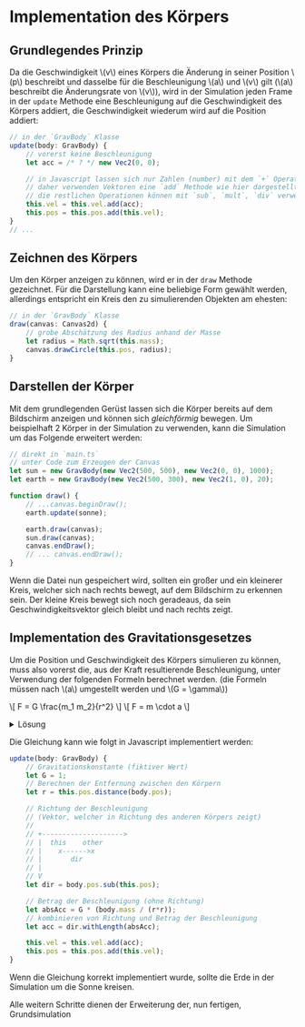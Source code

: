 # Implementation des Körpers

## Grundlegendes Prinzip
Da die Geschwindigkeit \\(v\\) eines Körpers die Änderung in seiner Position \\(p\\) beschreibt
und dasselbe für die Beschleunigung \\(a\\) und \\(v\\) gilt (\\(a\\) beschreibt die Änderungsrate von \\(v\\)),
wird in der Simulation jeden Frame in der `update` Methode eine Beschleunigung auf die Geschwindigkeit des Körpers addiert,
die Geschwindigkeit wiederum wird auf die Position addiert:

```typescript
// in der `GravBody` Klasse
update(body: GravBody) {
    // vorerst keine Beschleunigung
    let acc = /* ? */ new Vec2(0, 0);

    // in Javascript lassen sich nur Zahlen (number) mit dem `+` Operator addieren
    // daher verwenden Vektoren eine `add` Methode wie hier dargestellt
    // die restlichen Operationen können mit `sub`, `mult`, `div` verwendet werden
    this.vel = this.vel.add(acc);
    this.pos = this.pos.add(this.vel);
}
// ...
```

## Zeichnen des Körpers
Um den Körper anzeigen zu können, wird er in der `draw` Methode gezeichnet.
Für die Darstellung kann eine beliebige Form gewählt werden, allerdings entspricht ein Kreis den zu simulierenden Objekten am ehesten:
```typescript
// in der `GravBody` Klasse
draw(canvas: Canvas2d) {
    // grobe Abschätzung des Radius anhand der Masse
    let radius = Math.sqrt(this.mass);
    canvas.drawCircle(this.pos, radius);
}
```

## Darstellen der Körper
Mit dem grundlegenden Gerüst lassen sich die Körper bereits auf dem Bildschirm anzeigen und können sich _gleichförmig_ bewegen.
Um beispielhaft 2 Körper in der Simulation zu verwenden, kann die Simulation um das Folgende erweitert werden:
```typescript
// direkt in `main.ts`
// unter Code zum Erzeugen der Canvas
let sun = new GravBody(new Vec2(500, 500), new Vec2(0, 0), 1000);
let earth = new GravBody(new Vec2(500, 300), new Vec2(1, 0), 20);

function draw() {
    // ...canvas.beginDraw();
    earth.update(sonne);

    earth.draw(canvas);
    sun.draw(canvas);
    canvas.endDraw();
    // ... canvas.endDraw();
}
```
Wenn die Datei nun gespeichert wird, sollten ein großer und ein kleinerer Kreis, welcher sich nach rechts bewegt, auf dem Bildschirm zu erkennen sein.
Der kleine Kreis bewegt sich noch geradeaus, da sein Geschwindigkeitsvektor gleich bleibt und nach rechts zeigt.

## Implementation des Gravitationsgesetzes
Um die Position und Geschwindigkeit des Körpers simulieren zu können, muss also vorerst die, aus der Kraft resultierende Beschleunigung,
unter Verwendung der folgenden Formeln berechnet werden.
(die Formeln müssen nach \\(a\\) umgestellt werden und \\(G = \gamma\\))

\\[ F = G \frac{m_1 m_2}{r^2} \\]
\\[ F = m \cdot a \\]

<details>
<summary>Lösung</summary>

\\[ F = m_1 \cdot a \\]
Teilen durch \\(m\\)

\\[ a = \frac{F}{m_1} \\]
Einsetzen von \\(F\\)

\\[ a = \frac{G \frac{m_1 m_2}{r^2}}{m_1} \\]
Kürzen

\\[ a = G \frac{m_1 m_2}{m_1 r^2} \\]
\\[ \underline{\underline{a = G \frac{m_2}{r^2}}} \\]
</details>

Die Gleichung kann wie folgt in Javascript implementiert werden:
```typescript
update(body: GravBody) {
    // Gravitationskonstante (fiktiver Wert)
    let G = 1;
    // Berechnen der Entfernung zwischen den Körpern
    let r = this.pos.distance(body.pos);

    // Richtung der Beschleunigung
    // (Vektor, welcher in Richtung des anderen Körpers zeigt)
    // 
    // +-------------------->
    // |  this    other
    // |    x------>x
    // |       dir
    // |       
    // V
    let dir = body.pos.sub(this.pos);

    // Betrag der Beschleunigung (ohne Richtung)
    let absAcc = G * (body.mass / (r*r));
    // kombinieren von Richtung und Betrag der Beschleunigung
    let acc = dir.withLength(absAcc);

    this.vel = this.vel.add(acc);
    this.pos = this.pos.add(this.vel);
}
```
Wenn die Gleichung korrekt implementiert wurde, sollte die Erde in der Simulation um die Sonne kreisen.

Alle weitern Schritte dienen der Erweiterung der, nun fertigen, Grundsimulation


